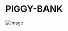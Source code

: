 # PIGGY-BANK
![image](https://user-images.githubusercontent.com/109776583/180352542-4aabafa9-1335-4385-94a7-877b10e081f9.png)
